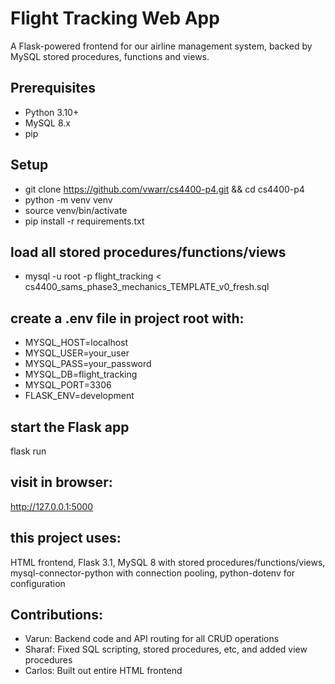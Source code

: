 # Flight Tracking Web App

A Flask-powered frontend for our airline management system, backed by MySQL stored procedures, functions and views.

## Prerequisites
- Python 3.10+  
- MySQL 8.x  
- pip  

## Setup
- git clone https://github.com/vwarr/cs4400-p4.git && cd cs4400-p4
- python -m venv venv
- source venv/bin/activate
- pip install -r requirements.txt

## load all stored procedures/functions/views
- mysql -u root -p flight_tracking < cs4400_sams_phase3_mechanics_TEMPLATE_v0_fresh.sql

## create a .env file in project root with:
- MYSQL_HOST=localhost
- MYSQL_USER=your_user
- MYSQL_PASS=your_password
- MYSQL_DB=flight_tracking
- MYSQL_PORT=3306
- FLASK_ENV=development

## start the Flask app
flask run

## visit in browser:
http://127.0.0.1:5000

## this project uses:
HTML frontend, Flask 3.1, MySQL 8 with stored procedures/functions/views, mysql-connector-python with connection pooling, python-dotenv for configuration

## Contributions:

- Varun: Backend code and API routing for all CRUD operations
- Sharaf: Fixed SQL scripting, stored procedures, etc, and added view procedures
- Carlos: Built out entire HTML frontend